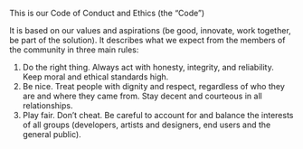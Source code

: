 This is our Code of Conduct and Ethics (the “Code”)

It is based on our values and aspirations (be good, innovate, work together, be part of the solution). It describes what we expect from the members of the community in three main rules:

1. Do the right thing. Always act with honesty, integrity, and reliability. Keep moral and ethical standards high.
2. Be nice. Treat people with dignity and respect, regardless of who they are and where they came from. Stay decent and courteous in all relationships.
3. Play fair. Don’t cheat. Be careful to account for and balance the interests of all groups (developers, artists and designers, end users and the general public).
